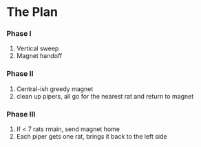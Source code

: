 # The Plan

### Phase I
1. Vertical sweep
2. Magnet handoff

### Phase II
1. Central-ish greedy magnet
2. clean up pipers, all go for the nearest rat and return to magnet

### Phase III
1. If < 7 rats rmain, send magnet home
2. Each piper gets one rat, brings it back to the left side

